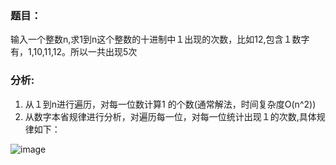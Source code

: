 ### 题目：<br>
输入一个整数n,求1到n这个整数的十进制中１出现的次数，比如12,包含１数字有，1,10,11,12。所以一共出现5次<br>



### 分析:<br>
1. 从１到n进行遍历，对每一位数计算1 的个数(通常解法，时间复杂度O(n^2))<br>
2. 从数字本省规律进行分析，对遍历每一位，对每一位统计出现１的次数,具体规律如下：<br>

![image](https://github.com/Julianbb/Algorithm/tree/master/32_NumberOf1/image/1.jpg)
